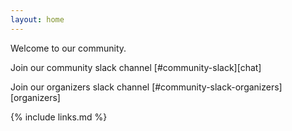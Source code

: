 ```yaml
---
layout: home
---
```

Welcome to our community.

Join our community slack channel [#community-slack][chat]

Join our organizers slack channel [#community-slack-organizers][organizers]

{% include links.md %}